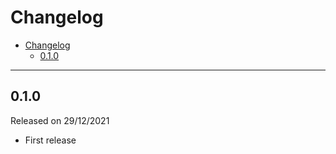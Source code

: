 # Changelog

- [Changelog](#changelog)
  - [0.1.0](#010)

---

## 0.1.0

Released on 29/12/2021

- First release
